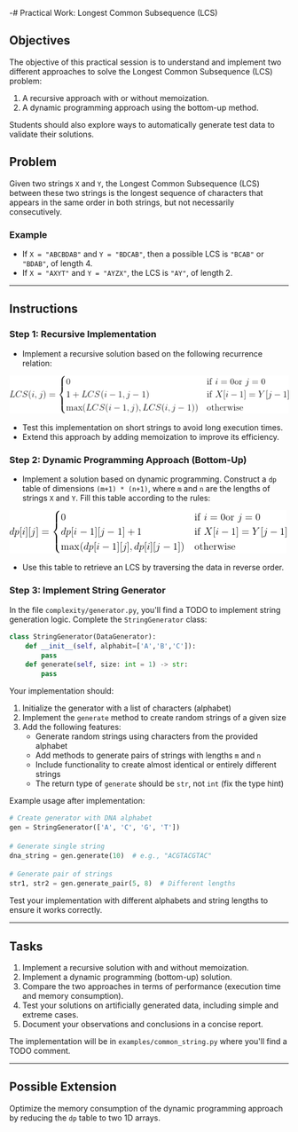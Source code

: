 -# Practical Work: Longest Common Subsequence (LCS)

## Objectives

The objective of this practical session is to understand and implement two different approaches to solve the Longest Common Subsequence (LCS) problem:

1. A recursive approach with or without memoization.  
2. A dynamic programming approach using the bottom-up method.

Students should also explore ways to automatically generate test data to validate their solutions.

## Problem

Given two strings `X` and `Y`, the Longest Common Subsequence (LCS) between these two strings is the longest sequence of characters that appears in the same order in both strings, but not necessarily consecutively.

### Example

- If `X = "ABCBDAB"` and `Y = "BDCAB"`, then a possible LCS is `"BCAB"` or `"BDAB"`, of length 4.
- If `X = "AXYT"` and `Y = "AYZX"`, the LCS is `"AY"`, of length 2.

---

## Instructions

### Step 1: Recursive Implementation

- Implement a recursive solution based on the following recurrence relation:


![LCS Recurrence Relation](LCS_formula1.png)

- Test this implementation on short strings to avoid long execution times.
- Extend this approach by adding memoization to improve its efficiency.

### Step 2: Dynamic Programming Approach (Bottom-Up)

- Implement a solution based on dynamic programming. Construct a `dp` table of dimensions `(m+1) * (n+1)`, where `m` and `n` are the lengths of strings `X` and `Y`. Fill this table according to the rules:


![Dynamic Programming Formula](LCS_formula2.png)

- Use this table to retrieve an LCS by traversing the data in reverse order.

### Step 3: Implement String Generator

In the file `complexity/generator.py`, you'll find a TODO to implement string generation logic. Complete the `StringGenerator` class:

```python
class StringGenerator(DataGenerator):
    def __init__(self, alphabit=['A','B','C']):
        pass
    def generate(self, size: int = 1) -> str:
        pass
```

Your implementation should:
1. Initialize the generator with a list of characters (alphabet)
2. Implement the `generate` method to create random strings of a given size
3. Add the following features:
   - Generate random strings using characters from the provided alphabet
   - Add methods to generate pairs of strings with lengths `m` and `n`
   - Include functionality to create almost identical or entirely different strings
   - The return type of `generate` should be `str`, not `int` (fix the type hint)

Example usage after implementation:
```python
# Create generator with DNA alphabet
gen = StringGenerator(['A', 'C', 'G', 'T'])

# Generate single string
dna_string = gen.generate(10)  # e.g., "ACGTACGTAC"

# Generate pair of strings
str1, str2 = gen.generate_pair(5, 8)  # Different lengths
```

Test your implementation with different alphabets and string lengths to ensure it works correctly.

---

## Tasks

1. Implement a recursive solution with and without memoization.  
2. Implement a dynamic programming (bottom-up) solution.  
3. Compare the two approaches in terms of performance (execution time and memory consumption).  
4. Test your solutions on artificially generated data, including simple and extreme cases.  
5. Document your observations and conclusions in a concise report.

The implementation will be  in `examples/common_string.py` where you'll find a TODO comment.

---

## Possible Extension

Optimize the memory consumption of the dynamic programming approach by reducing the `dp` table to two 1D arrays.

